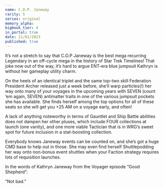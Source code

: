 ```yaml
---
name: C.O.P. Janeway
rarity: 5
series: original
memory_alpha:
bigbook_tier: 4
in_portal: true
date: 11/01/2023
published: true
---
```


It’s not a stretch to say that C.O.P Janeway is the best mega recurring Legendary in an off-cycle mega in the history of Star Trek Timelines!  That joke now out of the way, it’s hard to argue ENT-era blue jumpsuit Kathryn is without her gameplay utility charm.

On the heels of an identical triplet and the same top-two skill Federation President Archer released just a week before, she’ll warp particles(!) her way onto many of your voyages in the upcoming years with SEVEN (count ‘em again, SEVEN) antimatter traits in one of the various jumpsuit pockets she has available.  She finds herself among the top options for all of these seats so she will get you +25 AM on a voyage early, and often!

A lack of anything noteworthy in terms of Gauntlet and Ship Battle abilities does not dampen her other pluses, which include FOUR collections at launch (one vanity), and one more viable Tactician that is in WRG’s sweet spot for future inclusion in a stat-boosting collection.

Everybody knows Janeway events can be counted on, and she’s got a huge CMD base to help out in those.  She may even find herself Shuttlepodding her way onto non-bonus event shuttles when your Faction strategy requires lots of requisition launches.

In the words of Kathryn Janeway from the Voyager episode “Good Shepherd”:

“Not bad.”
